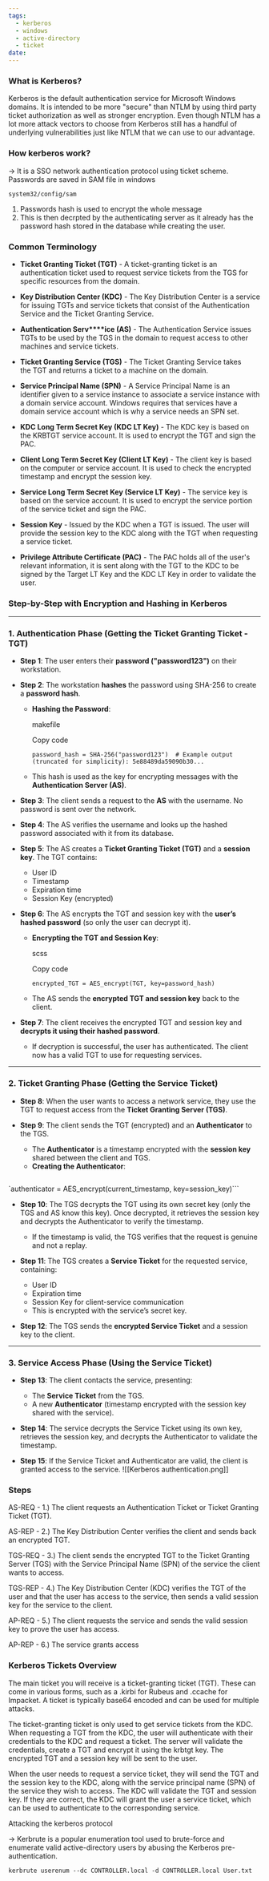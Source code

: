 ```yaml
---
tags:
  - kerberos
  - windows
  - active-directory
  - ticket
date:
---
```

### What is Kerberos?

Kerberos is the default authentication service for Microsoft Windows domains. It is intended to be more "secure" than NTLM by using third party ticket authorization as well as stronger encryption. Even though NTLM has a lot more attack vectors to choose from Kerberos still has a handful of underlying vulnerabilities just like NTLM that we can use to our advantage.


### How kerberos work?
-> It is a SSO network authentication protocol using ticket scheme.
Passwords are saved in SAM file in windows
```
system32/config/sam
```

1. Passwords hash is used to encrypt the whole message 
2. This is then decrpted by the authenticating server as it already has the password hash stored in the database while creating the user.
### Common Terminology 

- **Ticket Granting Ticket (TGT)** - A ticket-granting ticket is an authentication ticket used to request service tickets from the TGS for specific resources from the domain.
- **Key Distribution Center (KDC)** - The Key Distribution Center is a service for issuing TGTs and service tickets that consist of the Authentication Service and the Ticket Granting Service.
- **Authentication Serv****ice (AS)** - The Authentication Service issues TGTs to be used by the TGS in the domain to request access to other machines and service tickets.
- **Ticket Granting Service (TGS)** - The Ticket Granting Service takes the TGT and returns a ticket to a machine on the domain.  
    
- **Service Principal Name (SPN)** - A Service Principal Name is an identifier given to a service instance to associate a service instance with a domain service account. Windows requires that services have a domain service account which is why a service needs an SPN set.
- **KDC Long Term Secret Key (KDC LT Key)** - The KDC key is based on the KRBTGT service account. It is used to encrypt the TGT and sign the PAC.
- **Client Long Term Secret Key (Client LT Key)** - The client key is based on the computer or service account. It is used to check the encrypted timestamp and encrypt the session key.
- **Service Long Term Secret Key (Service LT Key)** - The service key is based on the service account. It is used to encrypt the service portion of the service ticket and sign the PAC.
- **Session Key** - Issued by the KDC when a TGT is issued. The user will provide the session key to the KDC along with the TGT when requesting a service ticket.
- **Privilege Attribute Certificate (PAC)** - The PAC holds all of the user's relevant information, it is sent along with the TGT to the KDC to be signed by the Target LT Key and the KDC LT Key in order to validate the user.


### Step-by-Step with Encryption and Hashing in Kerberos

---

### 1. **Authentication Phase (Getting the Ticket Granting Ticket - TGT)**

- **Step 1**: The user enters their **password ("password123")** on their workstation.
    
- **Step 2**: The workstation **hashes** the password using SHA-256 to create a **password hash**.
    
    - **Hashing the Password**:
        
        makefile
        
        Copy code
        
        `password_hash = SHA-256("password123")  # Example output (truncated for simplicity): 5e88489da59090b30...`
        
    - This hash is used as the key for encrypting messages with the **Authentication Server (AS)**.
- **Step 3**: The client sends a request to the **AS** with the username. No password is sent over the network.
    
- **Step 4**: The AS verifies the username and looks up the hashed password associated with it from its database.
    
- **Step 5**: The AS creates a **Ticket Granting Ticket (TGT)** and a **session key**. The TGT contains:
    
    - User ID
    - Timestamp
    - Expiration time
    - Session Key (encrypted)
- **Step 6**: The AS encrypts the TGT and session key with the **user’s hashed password** (so only the user can decrypt it).
    
    - **Encrypting the TGT and Session Key**:
        
        scss
        
        Copy code
        
        `encrypted_TGT = AES_encrypt(TGT, key=password_hash)`
        
    - The AS sends the **encrypted TGT and session key** back to the client.
- **Step 7**: The client receives the encrypted TGT and session key and **decrypts it using their hashed password**.
    
    - If decryption is successful, the user has authenticated. The client now has a valid TGT to use for requesting services.

---

### 2. **Ticket Granting Phase (Getting the Service Ticket)**

- **Step 8**: When the user wants to access a network service, they use the TGT to request access from the **Ticket Granting Server (TGS)**.
    
- **Step 9**: The client sends the TGT (encrypted) and an **Authenticator** to the TGS.
    
    - The **Authenticator** is a timestamp encrypted with the **session key** shared between the client and TGS.
    - **Creating the Authenticator**:
        ```scss
`authenticator = AES_encrypt(current_timestamp, key=session_key)```
        
- **Step 10**: The TGS decrypts the TGT using its own secret key (only the TGS and AS know this key). Once decrypted, it retrieves the session key and decrypts the Authenticator to verify the timestamp.
    
    - If the timestamp is valid, the TGS verifies that the request is genuine and not a replay.
- **Step 11**: The TGS creates a **Service Ticket** for the requested service, containing:
    
    - User ID
    - Expiration time
    - Session Key for client-service communication
    - This is encrypted with the service’s secret key.
- **Step 12**: The TGS sends the **encrypted Service Ticket** and a session key to the client.
    

---

### 3. **Service Access Phase (Using the Service Ticket)**

- **Step 13**: The client contacts the service, presenting:
    
    - The **Service Ticket** from the TGS.
    - A new **Authenticator** (timestamp encrypted with the session key shared with the service).
- **Step 14**: The service decrypts the Service Ticket using its own key, retrieves the session key, and decrypts the Authenticator to validate the timestamp.
    
- **Step 15**: If the Service Ticket and Authenticator are valid, the client is granted access to the service.
![[Kerberos authentication.png]]

### Steps
AS-REQ - 1.) The client requests an Authentication Ticket or Ticket Granting Ticket (TGT).

AS-REP - 2.) The Key Distribution Center verifies the client and sends back an encrypted TGT.

TGS-REQ - 3.) The client sends the encrypted TGT to the Ticket Granting Server (TGS) with the Service Principal Name (SPN) of the service the client wants to access.

TGS-REP - 4.) The Key Distribution Center (KDC) verifies the TGT of the user and that the user has access to the service, then sends a valid session key for the service to the client.

AP-REQ - 5.) The client requests the service and sends the valid session key to prove the user has access.

AP-REP - 6.) The service grants access

### Kerberos Tickets Overview

The main ticket you will receive is a ticket-granting ticket (TGT). These can come in various forms, such as a .kirbi for Rubeus and .ccache for Impacket. A ticket is typically base64 encoded and can be used for multiple attacks. 

The ticket-granting ticket is only used to get service tickets from the KDC. When requesting a TGT from the KDC, the user will authenticate with their credentials to the KDC and request a ticket. The server will validate the credentials, create a TGT and encrypt it using the krbtgt key. The encrypted TGT and a session key will be sent to the user.

When the user needs to request a service ticket, they will send the TGT and the session key to the KDC, along with the service principal name (SPN) of the service they wish to access. The KDC will validate the TGT and session key. If they are correct, the KDC will grant the user a service ticket, which can be used to authenticate to the corresponding service.



Attacking the kerberos protocol

-> ﻿Kerbrute is a popular enumeration tool used to brute-force and enumerate valid active-directory users by abusing the Kerberos pre-authentication.

```
kerbrute userenum --dc CONTROLLER.local -d CONTROLLER.local User.txt
```
